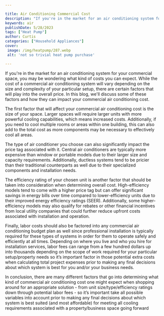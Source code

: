 ```yaml
---

title: Air Conditioning Commercial Cost
description: "If you're in the market for an air conditioning system for your commercial space, you may be wondering what kind of costs you can ...read now to learn more"
keywords: air
publishDate: 5/28/2023
tags: ["Heat Pump"]
author: Curtis
categories: ["Household Appliances"]
cover: 
 image: /img/heatpump/287.webp
 alt: 'not so trivial heat pump purchase'

---
```


If you're in the market for an air conditioning system for your commercial space, you may be wondering what kind of costs you can expect. While the cost of a commercial air conditioning system will vary depending on the size and complexity of your particular setup, there are certain factors that will play into the overall price. In this blog, we'll discuss some of these factors and how they can impact your commercial air conditioning cost.

The first factor that will affect your commercial air conditioning cost is the size of your space. Larger spaces will require larger units with more powerful cooling capabilities, which means increased costs. Additionally, if you need to cool multiple rooms or areas within one building, this can also add to the total cost as more components may be necessary to effectively cool all areas.

The type of air conditioner you choose can also significantly impact the price tag associated with it. Central air conditioners are typically more expensive than window or portable models due to their larger size and capacity requirements. Additionally, ductless systems tend to be pricier than their traditional counterparts as well due to their specialized components and installation needs. 

The efficiency rating of your chosen unit is another factor that should be taken into consideration when determining overall cost. High-efficiency models tend to come with a higher price tag but can offer significant savings in energy bills over time compared to lower-efficiency units due to their improved energy efficiency ratings (SEER). Additionally, some higher-efficiency models may also qualify for rebates or other financial incentives from local utility companies that could further reduce upfront costs associated with installation and operation.

Finally, labor costs should also be factored into any commercial air conditioning budget plan as well since professional installation is typically required for these types of systems in order for them to operate safely and efficiently at all times. Depending on where you live and who you hire for installation services, labor fees can range from a few hundred dollars up into thousands depending on the scope of work required for your particular setup/property needs so it’s important factor in those potential extra costs when calculating total project expenses prior to making any final decisions about which system is best for you and/or your business needs. 

 In conclusion, there are many different factors that go into determining what kind of commercial air conditioning cost one might expect when shopping around for an appropriate solution - from unit size/type/efficiency ratings down through potential labor fees - so it’s important take all possible variables into account prior to making any final decisions about which system is best suited (and most affordable) for meeting all cooling requirements associated with a property/business space going forward
